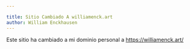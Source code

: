 ```yaml
---

title: Sitio Cambiado A williamenck.art
author: William Enckhausen
---
```


Este sitio ha cambiado a mi dominio personal a <a href="https://williamenck.art/">https://williamenck.art/</a>  